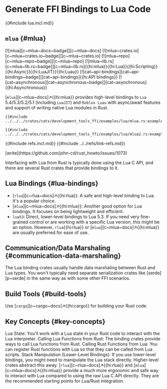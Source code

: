 # Generate FFI Bindings to Lua Code

{{#include lua.incl.md}}

## `mlua` {#mlua}

[![mlua][c~mlua~docs~badge]][c~mlua~docs] [![mlua~crates.io][c~mlua~crates.io~badge]][c~mlua~crates.io] [![mlua~repo][c~mlua~repo~badge]][c~mlua~repo] [![mlua~lib.rs][c~mlua~lib.rs~badge]][c~mlua~lib.rs]{{hi:mlua}}{{hi:Lua}}{{hi:Scripting}}{{hi:Async}}{{hi:LuaJIT}}{{hi:Luau}} [![cat~api-bindings][cat~api-bindings~badge]][cat~api-bindings]{{hi:API bindings}} [![cat~asynchronous][cat~asynchronous~badge]][cat~asynchronous]{{hi:Asynchronous}}

[`mlua`][c~mlua~docs]↗{{hi:mlua}} provides high-level bindings to `Lua` 5.4/5.3/5.2/5.1 (including `LuaJIT`) and `Roblox Luau` with async/await features and support of writing native Lua modules in Rust.

```rust,editable
{{#include ../../../crates/cats/development_tools_ffi/examples/lua/mlua.rs:example}}
```

```rust,editable
{{#include ../../../crates/cats/development_tools_ffi/examples/lua/mlua2.rs:example}}
```

{{#include refs.incl.md}}
{{#include ../../refs/link-refs.md}}

<div class="hidden">
[write](https://github.com/john-cd/rust_howto/issues/1073)

Interfacing with Lua from Rust is typically done using the Lua C API, and there are several Rust crates that provide bindings to it.

## Lua Bindings {#lua-bindings}

- [`rlua`][c~rlua~docs]↗{{hi:rlua}}: A safe and high-level binding to Lua. It's a popular choice.
- [`mlua`][c~mlua~docs]↗{{hi:mlua}}: Another good option for Lua bindings. It focuses on being lightweight and efficient.
- `lua53`: Direct, lower-level bindings to Lua 5.3. If you need very fine-grained control or are working with a specific Lua version, this might be an option. However, `rlua`{{hi:rlua}} or [`mlua`][c~mlua~docs]↗{{hi:mlua}} are usually preferred for ease of use.

## Communication/Data Marshaling {#communication-data-marshaling}

The Lua binding crates usually handle data marshaling between Rust and Lua types. You won't typically need separate serialization crates like [serde][p~serde] in the same way as with some other FFI scenarios.

## Build Tools {#build-tools}

Use [`cargo`][c~cargo~docs]↗{{hi:cargo}} for building your Rust code.

## Key Concepts {#key-concepts}

Lua State: You'll work with a Lua state in your Rust code to interact with the Lua interpreter.
Calling Lua Functions from Rust: The binding crates provide ways to call Lua functions from Rust.
Calling Rust Functions from Lua: You can register Rust functions with Lua so that they can be called from Lua scripts.
Stack Manipulation (Lower-Level Bindings): If you use lower-level bindings, you might need to manipulate the Lua stack directly. Higher-level crates abstract this away.
[`rlua`][c~rlua~docs]↗{{hi:rlua}} and [`mlua`][c~mlua~docs]↗{{hi:mlua}} provide a much more ergonomic and safe way to interact with Lua compared to using the raw Lua C API directly. They are the recommended starting points for Lua/Rust integration.

</div>
